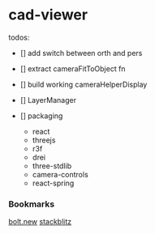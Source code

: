 # cad-viewer

todos:

- [] add switch between orth and pers
- [] extract cameraFitToObject fn
- [] build working cameraHelperDisplay
- [] LayerManager
- [] packaging

  - react
  - threejs
  - r3f
  - drei
  - three-stdlib
  - camera-controls
  - react-spring


### Bookmarks
[bolt.new](https://bolt.new/~/github-wid5if-p7kbur)
[stackblitz](https://stackblitz.com/edit/github-wid5if-p7kbur?file=example%2Ftsconfig.json)
